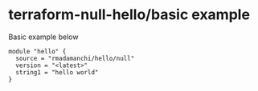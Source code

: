 # terraform-null-hello/basic example

Basic example below

```
module "hello" {
  source = "rmadamanchi/hello/null"
  version = "<latest>"
  string1 = "hello world"
}
```
